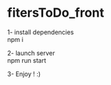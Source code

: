 # fitersToDo_front

1- install dependencies  
npm i

2- launch server  
npm run start

3- Enjoy ! :)
